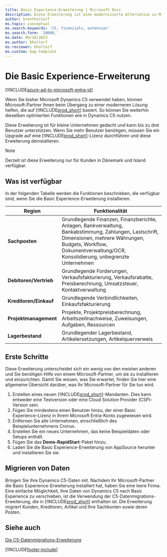 ```yaml
---
title: Basic Experience-Erweiterung | Microsoft Docs
description: Diese Erweiterung ist eine modernisierte Alternative zu Microsoft Dynamics C5.
author: brentholtorf
ms.topic: conceptual
ms.search.keywords: 'C5, financials, extension'
ms.search.form: '20600,'
ms.date: 09/28/2023
ms.author: bholtorf
ms.reviewer: bholtorf
ms.custom: bap-template
---
```


# <a name="the-basic-experience-extension"></a>Die Basic Experience-Erweiterung

[!INCLUDE[azure-ad-to-microsoft-entra-id](~/../shared-content/shared/azure-ad-to-microsoft-entra-id.md)]

Wenn Sie bisher Microsoft Dynamics C5 verwendet haben, können Microsoft-Partner Ihnen beim Übergang zu einer moderneren Lösung helfen, die auf [!INCLUDE[prod_short](includes/prod_short.md)] basiert. So können Sie weiterhin dieselben optimierten Funktionen wie in Dynamics C5 nutzen.

Diese Erweiterung ist für kleine Unternehmen gedacht und kann bis zu drei Benutzer unterstützen. Wenn Sie mehr Benutzer benötigen, müssen Sie ein Upgrade auf eine [!INCLUDE[prod_short](includes/prod_short.md)]-Lizenz durchführen und diese Erweiterung deinstallieren.

> [!NOTE]
> Derzeit ist diese Erweiterung nur für Kunden in Dänemark und Island verfügbar.

## <a name="whats-available"></a>Was ist verfügbar

In der folgenden Tabelle werden die Funktionen beschrieben, die verfügbar sind, wenn Sie die Basic Experience-Erweiterung installieren.

|Region  |Funktionalität  |
|---------|---------|
|**Sachposten** |Grundlegende Finanzen, Finanzberichte, Anlagen, Bankverwaltung, Bankabstimmung, Zahlungen, Lastschrift, Dimensionen, mehrere Währungen, Budgets, Workflow, Dokumentverwaltung/OCR, Konsolidierung, unbegrenzte Unternehmen|
|**Debitoren/Vertrieb** |Grundlegende Forderungen, Verkaufsfakturierung, Verkaufsrabatte, Preisberechnung, Umsatzsteuer, Kontaktverwaltung |
|**Kreditoren/Einkauf** |Grundlegende Verbindlichkeiten, Einkaufsfakturierung |
|**Projektmanagement** |Projekte, Projektpreisberechnung, Arbeitszeitnachweise, Zuweisungen, Aufgaben, Ressourcen |
|**Lagerbestand** |Grundlegender Lagerbestand, Artikelersetzungen, Artikelquerverweis |

## <a name="getting-started"></a>Erste Schritte

Diese Erweiterung unterscheidet sich ein wenig von den meisten anderen und Sie benötigen Hilfe von einem Microsoft-Partner, um sie zu installieren und einzurichten. Damit Sie wissen, was Sie erwartet, finden Sie hier eine allgemeine Übersicht darüber, was Ihr Microsoft-Partner für Sie tun wird.

1. Erstellen eines neuen [!INCLUDE[prod_short](includes/prod_short.md)]-Mandanten. Dies kann entweder eine Testversion oder eine Cloud Solution Provider (CSP)-Version sein.
2. Fügen Sie mindestens einen Benutzer hinzu, der einer Basic Experience-Lizenz in Ihrem Microsoft Entra-Konto zugewiesen wird.
3. Entfernen Sie alle Unternehmen, einschließlich des Beispielunternehmens Cronus.
4. Erstellen Sie ein neues Unternehmen, das keine Beispieldaten oder Setups enthält.
5. Fügen Sie das **Demo-RapidStart**-Paket hinzu. <!--what does the package contain?-->
6. Laden Sie die Basic Experience-Erweiterung von AppSource herunter und installieren Sie sie.

## <a name="migrating-data"></a>Migrieren von Daten

Bringen Sie Ihre Dynamics C5-Daten mit. Nachdem Ihr Microsoft-Partner die Basic Experience-Erweiterung installiert hat, haben Sie eine leere Firma. Eine einfache Möglichkeit, Ihre Daten von Dynamics C5 nach Basic Experience zu verschieben, ist die Verwendung der C5-Datenmigrations-Erweiterung, die in [!INCLUDE[prod_short](includes/prod_short.md)] enthalten ist. Die Erweiterung migriert Kunden, Kreditoren, Artikel und Ihre Sachkonten sowie deren Posten.

## <a name="see-also"></a>Siehe auch

[Die C5-Datenmigrations-Erweiterung](ui-extensions-c5-data-migration.md)  

[!INCLUDE[footer-include](includes/footer-banner.md)]
